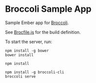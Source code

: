 # Broccoli Sample App

Sample Ember app for [Broccoli](https://github.com/joliss/broccoli).

See [Brocfile.js](/Brocfile.js) for the build definition.

To start the server, run:

```
npm install -g bower
bower install

npm install

npm install -g broccoli-cli
broccoli serve
```
